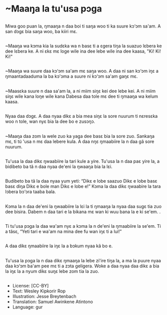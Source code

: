 # ~Maaŋa la tu'usa pɔga

##
Miwa goo puan la, ŋmaaŋa n
daa boi ti saŋa woo ti ka suure
kɔ‘ɔm sa'am.
A san dɔgε bia saŋa woo, ba
kiiri mε.

##
~Maaŋa wa kɔma kia la sudεka
wa n basε ti a εgera tiŋa la
suazuo lɛbera ke dee lɛbera ke.
A ni εkε mε loge wile ina dee
lebe wile ina dee kaasa, "Ki! Ki!
Ki!"

##
~Maaŋa wa suure daa kɔ‘ɔm
sa'am mε saŋa woo.
A daa ni san kɔ‘ɔm iŋε a
ŋmaantadaaduma la ba kɔ'ɔma
a suure ni kɔ‘ɔm sa'am gaŋɛ
mε.

##
~Maasεka suure n daa sa'am
la, a ni miim siŋε kei dee lebe
kei.
A ni miim siŋε wile kana loŋe
wile kana Dabesa daa tole mε
dee ti ŋmaaŋa wa kelum kaasa.

##
Nyaa daa dɔgε.
A daa nyaa dikε a bia mea siŋε
la sore nuurum ti nεresεka woo
n tole, wan nyε bia la dee bo e
zusɔŋɔ.

##
~Maaŋa daa zom la wele zuo ka
yaga dee basε bia la sore zuo.
Sankaŋa mε, ti tu͂ 'usa n mε daa
lebere kula.
A daa nŋε ŋmaabiire la n daa gã
sore nuurum.

##
Tu'usa la daa dikε ŋwaabiire la
tari kule a yire.
Tu'usa la n daa paε yire la, a
bidibeto ba tã n daa nyaa
de'eni la ŋwaaŋa bia la lεi.

##
Budibeto ba tã la daa nyaa yum
yeti:
“Dikε e lobe saazuo
Dikε e lobe basε basε diŋa
Dikε e bole man
Dikε e lobe e!”
Kɔma la daa dikε ŋwaabire la
tara lɔbera bɔ‘ɔra taaba bala.

##
Kɔma la n daa de'eni la
ŋwaabiire la lεi la ti ŋmaaŋa la
nyaa daa sugε tia zuo dee
bisira.
Dabem n daa tari e la bikana
mε wan ki wuu bana la e ki
se'em.
.

##
Ti tu'usa pɔga la daa wa'am nyε
a kɔma la n de'eni la ŋmaabiire
la se'em.
Ti a tãsε, “Yeti tari e wa'am na
mina dee fu wan iŋε ti a lui!”

##
A daa dikε ŋmaabiire la iŋε la a
bɔkum nyaa kã bo e.

##
Tu'usa la pɔga la n daa dikε
ŋmaaŋa la lebe zi'ire tiŋa la, a
ma la puure nyaa daa kɔ‘ɔm
ba'am pee mε ti a zɔta geligera.
Woke a daa nyaa daa dikε a bia
la iŋε la a nyum dikε suŋε lebe
zom tia la zuo.

##
* License: [CC-BY]
* Text: Wesley Kipkorir Rop
* Illustration: Jesse Breytenbach
* Translation: Samuel Awinkene Atintono
* Language: gur
